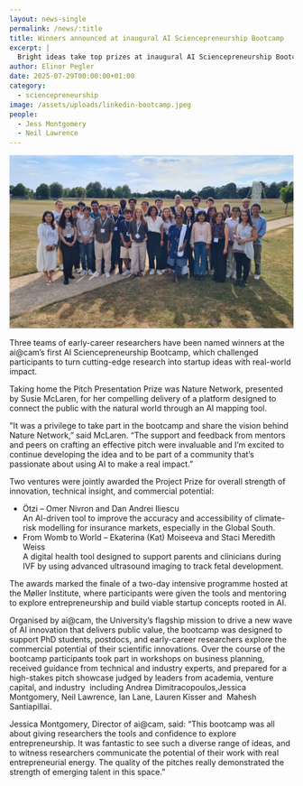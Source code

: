 ```yaml
---
layout: news-single
permalink: /news/:title
title: Winners announced at inaugural AI Sciencepreneurship Bootcamp
excerpt: |
  Bright ideas take top prizes at inaugural AI Sciencepreneurship Bootcamp.
author: Elinor Pegler
date: 2025-07-29T00:00:00+01:00
category:
  - sciencepreneurship
image: /assets/uploads/linkedin-bootcamp.jpeg
people:
  - Jess Montgomery
  - Neil Lawrence
---
```

![](/assets/uploads/linkedin-bootcamp.jpeg)

Three teams of early-career researchers have been named winners at the ai@cam’s first AI Sciencepreneurship Bootcamp, which challenged participants to turn cutting-edge research into startup ideas with real-world impact.

Taking home the Pitch Presentation Prize was Nature Network, presented by Susie McLaren, for her compelling delivery of a platform designed to connect the public with the natural world through an AI mapping tool.

"It was a privilege to take part in the bootcamp and share the vision behind Nature Network,” said McLaren. “The support and feedback from mentors and peers on crafting an effective pitch were invaluable and I’m excited to continue developing the idea and to be part of a community that’s passionate about using AI to make a real impact.”

Two ventures were jointly awarded the Project Prize for overall strength of innovation, technical insight, and commercial potential:

* Ötzi – Omer Nivron and Dan Andrei Iliescu\
  An AI-driven tool to improve the accuracy and accessibility of climate-risk modelling for insurance markets, especially in the Global South.
* From Womb to World – Ekaterina (Kat) Moiseeva and Staci Meredith Weiss\
  A digital health tool designed to support parents and clinicians during IVF by using advanced ultrasound imaging to track fetal development.

The awards marked the finale of a two-day intensive programme hosted at the Møller Institute, where participants were given the tools and mentoring to explore entrepreneurship and build viable startup concepts rooted in AI.

Organised by ai@cam, the University’s flagship mission to drive a new wave of AI innovation that delivers public value, the bootcamp was designed to support PhD students, postdocs, and early-career researchers explore the commercial potential of their scientific innovations. Over the course of the bootcamp participants took part in workshops on business planning, received guidance from technical and industry experts, and prepared for a high-stakes pitch showcase judged by leaders from academia, venture capital, and industry  including Andrea Dimitracopoulos,Jessica Montgomery, Neil Lawrence, Ian Lane, Lauren Kisser and  Mahesh Santiapillai. 

Jessica Montgomery, Director of ai@cam, said: “This bootcamp was all about giving researchers the tools and confidence to explore entrepreneurship. It was fantastic to see such a diverse range of ideas, and to witness researchers communicate the potential of their work with real entrepreneurial energy. The quality of the pitches really demonstrated the strength of emerging talent in this space.”